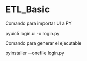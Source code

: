 # ETL_Basic

Comando para importar UI a PY

pyuic5 login.ui -o login.py


Comando para generar el ejecutable

pyinstaller  --onefile login.py  
